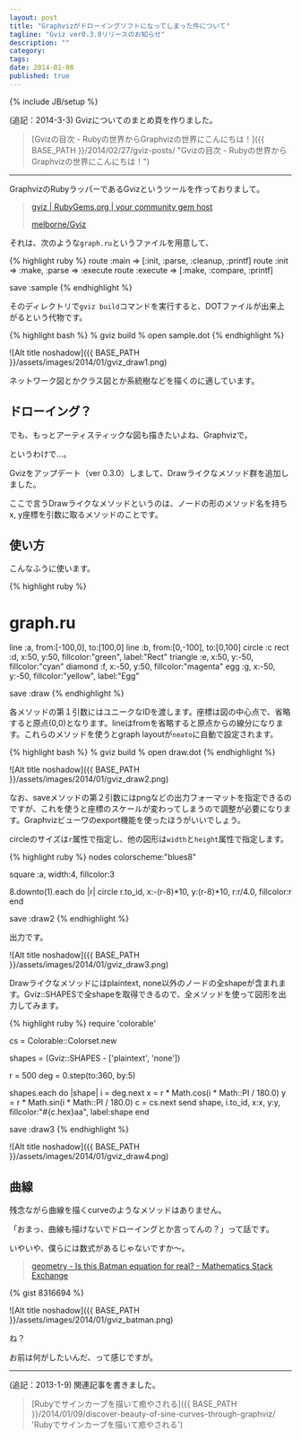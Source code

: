 ```yaml
---
layout: post
title: "Graphvizがドローイングソフトになってしまった件について"
tagline: "Gviz ver0.3.0リリースのお知らせ"
description: ""
category: 
tags: 
date: 2014-01-08
published: true
---
```

{% include JB/setup %}

(追記：2014-3-3) Gvizについてのまとめ頁を作りました。

> [Gvizの目次 - Rubyの世界からGraphvizの世界にこんにちは！]({{ BASE_PATH }}/2014/02/27/gviz-posts/ "Gvizの目次 - Rubyの世界からGraphvizの世界にこんにちは！")

---

GraphvizのRubyラッパーであるGvizというツールを作っておりまして。

> [gviz \| RubyGems.org \| your community gem host](https://rubygems.org/gems/gviz 'gviz \| RubyGems.org \| your community gem host')
>
> [melborne/Gviz](https://github.com/melborne/Gviz 'melborne/Gviz')

それは、次のような`graph.ru`というファイルを用意して、

{% highlight ruby %}
route :main => [:init, :parse, :cleanup, :printf]
route :init => :make, :parse => :execute
route :execute => [:make, :compare, :printf]

save :sample
{% endhighlight %}

そのディレクトリで`gviz build`コマンドを実行すると、DOTファイルが出来上がるという代物です。

{% highlight bash %}
% gviz build
% open sample.dot
{% endhighlight %}

![Alt title noshadow]({{ BASE_PATH }}/assets/images/2014/01/gviz_draw1.png)

ネットワーク図とかクラス図とか系統樹などを描くのに適しています。

## ドローイング？

でも、もっとアーティスティックな図も描きたいよね、Graphvizで。

というわけで...。

Gvizをアップデート（ver 0.3.0）しまして、Drawライクなメソッド群を追加しました。

ここで言うDrawライクなメソッドというのは、ノードの形のメソッド名を持ちx, y座標を引数に取るメソッドのことです。

## 使い方

こんなふうに使います。

{% highlight ruby %}
# graph.ru
line :a, from:[-100,0], to:[100,0]
line :b, from:[0,-100], to:[0,100]
circle :c
rect :d, x:50, y:50, fillcolor:"green", label:"Rect"
triangle :e, x:50, y:-50, fillcolor:"cyan"
diamond :f, x:-50, y:50, fillcolor:"magenta"
egg :g, x:-50, y:-50, fillcolor:"yellow", label:"Egg"

save :draw
{% endhighlight %}

各メソッドの第１引数にはユニークなIDを渡します。座標は図の中心点で、省略すると原点(0,0)となります。lineはfromを省略すると原点からの線分になります。これらのメソッドを使うとgraph layoutが`neato`に自動で設定されます。

{% highlight bash %}
% gviz build
% open draw.dot
{% endhighlight %}

![Alt title noshadow]({{ BASE_PATH }}/assets/images/2014/01/gviz_draw2.png)

なお、saveメソッドの第２引数にはpngなどの出力フォーマットを指定できるのですが、これを使うと座標のスケールが変わってしまうので調整が必要になります。Graphvizビューワのexport機能を使ったほうがいいでしょう。

circleのサイズは`r`属性で指定し、他の図形は`width`と`height`属性で指定します。

{% highlight ruby %}
nodes colorscheme:"blues8"

square :a, width:4, fillcolor:3

8.downto(1).each do |r|
  circle r.to_id, x:-(r-8)*10, y:(r-8)*10, r:r/4.0, fillcolor:r
end

save :draw2
{% endhighlight %}

出力です。

![Alt title noshadow]({{ BASE_PATH }}/assets/images/2014/01/gviz_draw3.png)


Drawライクなメソッドにはplaintext, none以外のノードの全shapeが含まれます。Gviz::SHAPESで全shapeを取得できるので、全メソッドを使って図形を出力してみます。

{% highlight ruby %}
require 'colorable'

cs = Colorable::Colorset.new

shapes = (Gviz::SHAPES - ['plaintext', 'none'])

r = 500
deg = 0.step(to:360, by:5)

shapes.each do |shape|
  i = deg.next
  x = r * Math.cos(i * Math::PI / 180.0)
  y = r * Math.sin(i * Math::PI / 180.0)
  c = cs.next
  send shape, i.to_id, x:x, y:y, fillcolor:"#{c.hex}aa", label:shape
end

save :draw3
{% endhighlight %}


![Alt title noshadow]({{ BASE_PATH }}/assets/images/2014/01/gviz_draw4.png)

## 曲線

残念ながら曲線を描くcurveのようなメソッドはありません。

「おまっ、曲線も描けないでドローイングとか言ってんの？」って話です。

いやいや、僕らには数式があるじゃないですか〜。

> [geometry - Is this Batman equation for real? - Mathematics Stack Exchange](http://math.stackexchange.com/questions/54506/is-this-batman-equation-for-real 'geometry - Is this Batman equation for real? - Mathematics Stack Exchange')

{% gist 8316694 %}


![Alt title noshadow]({{ BASE_PATH }}/assets/images/2014/01/gviz_batman.png)

ね？


お前は何がしたいんだ、って感じですが。


---

(追記：2013-1-9) 関連記事を書きました。

> [Rubyでサインカーブを描いて癒やされる]({{ BASE_PATH }}/2014/01/09/discover-beauty-of-sine-curves-through-graphviz/ 'Rubyでサインカーブを描いて癒やされる')

